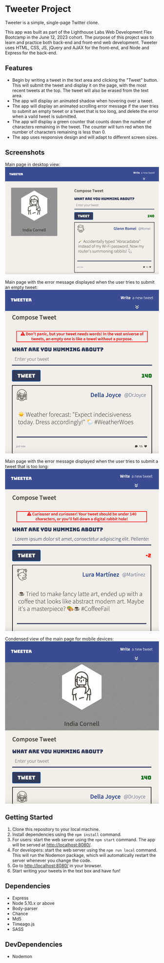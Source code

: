 # Tweeter Project

Tweeter is a simple, single-page Twitter clone.

This app was built as part of the Lighthouse Labs Web Development Flex Bootcamp in the June 12, 2023 cohort. The purpose of this project was to learn and practice both back-end and front-end web development. Tweeter uses  HTML, CSS, JS, jQuery and AJAX for the front-end, and Node and Express for the back-end.

## Features

- Begin by writing a tweet in the text area and clicking the "Tweet" button. This will submit the tweet and display it on the page, with the most recent tweets at the top. The tweet will also be erased from the text area.
- The app will display an animated shadow when hovering over a tweet.
- The app will display an animated scrolling error message if the user tries to submit an empty tweet or a tweet that is too long, and delete the error when a vaild tweet is submitted.
- The app will display a green counter that counts down the number of characters remaining in the tweet. The counter will turn red when the number of characters remaining is less than 0.
- The app uses responsive design and will adapt to different screen sizes.


## Screenshots

Main page in desktop view: 
!["Screenshot of main page"](https://github.com/icornell/tweeter/blob/master/docs/main-page-desktop.png?raw=true)

Main page with the error message displayed when the user tries to submit an empty tweet:
!["Screenshot of error message with empty tweet"](https://github.com/icornell/tweeter/blob/master/docs/error-no-words.png?raw=true) 

Main page with the error message displayed when the user tries to submit a tweet that is too long:
!["Screenshot of error message with too many characters"](https://github.com/icornell/tweeter/blob/master/docs/error-over-max-count.png?raw=true)

Condensed view of the main page for mobile devices:
!["Screenshot of main page-condensed view"](https://github.com/icornell/tweeter/blob/master/docs/main-page-mobile.png?raw=true)


## Getting Started

1. Clone this repository to your local machine. 
2. Install dependencies using the `npm install` command.
3. For users: start the web server using the `npm start` command. The app will be served at <http://localhost:8080/>.
4. For developers: start the web server using the `npm run local` command. This will run the Nodemon package, which will automatically restart the server whenever you change the code. 
5. Go to <http://localhost:8080/> in your browser.
6. Start writing your tweets in the text box and have fun! 

## Dependencies 

- Express
- Node 5.10.x or above
- Body-parser
- Chance
- Md5
- Timeago.js
- SASS

## DevDependencies

- Nodemon